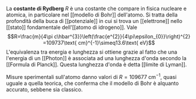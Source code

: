 La **costante di Rydberg** $R$ è una costante che compare in fisica nucleare e atomica, in particolare nel [[modello di Bohr]] dell'atomo. Si tratta della profondità della buca di [[potenziale]] in cui si trova un [[elettrone]] nello [[stato]] fondamentale dell'[[atomo di idrogeno]]. Vale
$$R=\frac{m}{4\pi c\hbar^{3}}\left(\frac{e^{2}}{4\pi\epsilon_{0}}\right)^{2}  =109737\text{ cm}^{-1}\simeq13.6\text{ eV}$$
L'equivalenza tra energia e lunghezza si ottiene grazie al fatto che una l'energia di un [[Photon]] è associata ad una lunghezza d'onda secondo la [[Formula di Planck]]. Questa lunghezza d'onda è detta [[limite di Lyman]].

Misure sperimentali sull'atomo danno valori di $R=109677\text{ cm}^{-1}$, quasi uguale a quella teorica, che conferma che il modello di Bohr è alquanto accurato, sebbene sia classico.